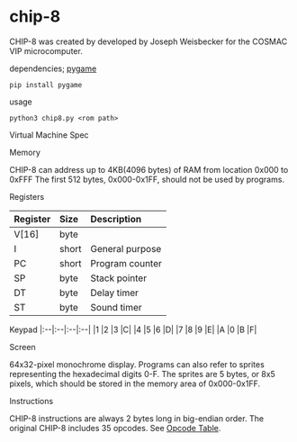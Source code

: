 # chip-8


CHIP-8 was created by developed by Joseph Weisbecker for the COSMAC VIP microcomputer.

dependencies; [pygame](https://pypi.org/project/pygame/)
```console
pip install pygame
```

usage
```console
python3 chip8.py <rom path>
```

Virtual Machine Spec

Memory

CHIP-8 can address up to 4KB(4096 bytes) of RAM from location 0x000 to 0xFFF
The first 512 bytes, 0x000-0x1FF, should not be used by programs.

Registers

|Register| Size|Description|
|:-------|:-------|:-------|
|V[16]	|byte|	|General purpose|
|I	|short	|General purpose|
|PC	|short	|Program counter|
|SP	|byte	|Stack pointer|
|DT	|byte	|Delay timer|
|ST	|byte	|Sound timer|

Keypad
|:--|:--|:--|:--|
|1	|2	|3	|C|
|4	|5	|6	|D|
|7	|8	|9	|E|
|A	|0	|B	|F|

Screen

64x32-pixel monochrome display.
Programs can also refer to sprites representing the hexadecimal digits 0-F.
The sprites are 5 bytes, or 8x5 pixels, which should be stored in the memory area of 0x000-0x1FF.

Instructions

CHIP-8 instructions are always 2 bytes long in big-endian order. The original CHIP-8 includes 35 opcodes.
See [Opcode Table](https://en.wikipedia.org/wiki/CHIP-8#Opcode_table).